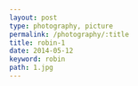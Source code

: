 ```yaml
---
layout: post
type: photography, picture
permalink: /photography/:title
title: robin-1
date: 2014-05-12
keyword: robin
path: 1.jpg
---
```



